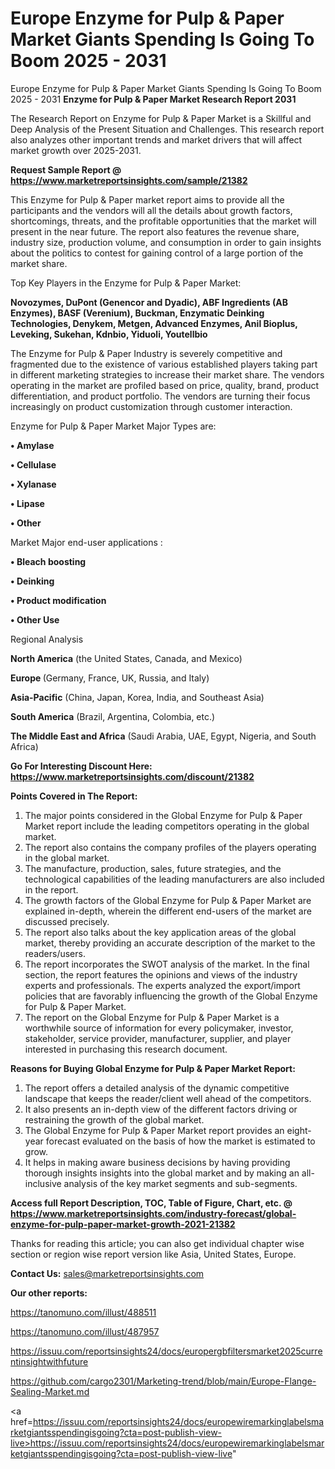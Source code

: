 # Europe Enzyme for Pulp & Paper Market Giants Spending Is Going To Boom 2025 - 2031
Europe Enzyme for Pulp & Paper Market Giants Spending Is Going To Boom 2025 - 2031
<strong>Enzyme for Pulp & Paper Market Research Report 2031</strong>

The Research Report on Enzyme for Pulp & Paper Market is a Skillful and Deep Analysis of the Present Situation and Challenges. This research report also analyzes other important trends and market drivers that will affect market growth over 2025-2031.

<strong>Request Sample Report @ <a href=https://www.marketreportsinsights.com/sample/21382>https://www.marketreportsinsights.com/sample/21382</a></strong>

This Enzyme for Pulp & Paper market report aims to provide all the participants and the vendors will all the details about growth factors, shortcomings, threats, and the profitable opportunities that the market will present in the near future. The report also features the revenue share, industry size, production volume, and consumption in order to gain insights about the politics to contest for gaining control of a large portion of the market share.

Top Key Players in the Enzyme for Pulp & Paper Market:

<strong>Novozymes, DuPont (Genencor and Dyadic), ABF Ingredients (AB Enzymes), BASF (Verenium), Buckman, Enzymatic Deinking Technologies, Denykem, Metgen, Advanced Enzymes, Anil Bioplus, Leveking, Sukehan, Kdnbio, Yiduoli, Youtellbio</strong>

The Enzyme for Pulp & Paper Industry is severely competitive and fragmented due to the existence of various established players taking part in different marketing strategies to increase their market share. The vendors operating in the market are profiled based on price, quality, brand, product differentiation, and product portfolio. The vendors are turning their focus increasingly on product customization through customer interaction.

Enzyme for Pulp & Paper Market Major Types are:

<strong>• Amylase

• Cellulase

• Xylanase

• Lipase

• Other</strong>

Market Major end-user applications :

<strong>• Bleach boosting

• Deinking

• Product modification

• Other Use</strong>

Regional Analysis

</u><strong><b>North America</b></strong> (the United States, Canada, and Mexico)

<strong><b>Europe </b></strong>(Germany, France, UK, Russia, and Italy)

<strong><b>Asia-Pacific</b></strong> (China, Japan, Korea, India, and Southeast Asia)

<strong><b>South America</b></strong> (Brazil, Argentina, Colombia, etc.)

<strong><b>The Middle East and Africa</b></strong> (Saudi Arabia, UAE, Egypt, Nigeria, and South Africa)

<strong>Go For Interesting Discount Here: <a href=https://www.marketreportsinsights.com/discount/21382>https://www.marketreportsinsights.com/discount/21382</a></strong>

<strong>Points Covered in The Report:</strong>
<ol>
  <li>The major points considered in the Global Enzyme for Pulp & Paper Market report include the leading competitors operating in the global market.</li>
  <li>The report also contains the company profiles of the players operating in the global market.</li>
  <li>The manufacture, production, sales, future strategies, and the technological capabilities of the leading manufacturers are also included in the report.</li>
  <li>The growth factors of the Global Enzyme for Pulp & Paper Market are explained in-depth, wherein the different end-users of the market are discussed precisely.</li>
  <li>The report also talks about the key application areas of the global market, thereby providing an accurate description of the market to the readers/users.</li>
  <li>The report incorporates the SWOT analysis of the market. In the final section, the report features the opinions and views of the industry experts and professionals. The experts analyzed the export/import policies that are favorably influencing the growth of the Global Enzyme for Pulp & Paper Market.</li>
  <li>The report on the Global Enzyme for Pulp & Paper Market is a worthwhile source of information for every policymaker, investor, stakeholder, service provider, manufacturer, supplier, and player interested in purchasing this research document.</li>
</ol>
<strong>Reasons for Buying Global Enzyme for Pulp & Paper Market Report:</strong>

<ol>
  <li>The report offers a detailed analysis of the dynamic competitive landscape that keeps the reader/client well ahead of the competitors.</li>
  <li>It also presents an in-depth view of the different factors driving or restraining the growth of the global market.</li>
  <li>The Global Enzyme for Pulp & Paper Market report provides an eight-year forecast evaluated on the basis of how the market is estimated to grow.</li>
  <li>It helps in making aware business decisions by having providing thorough insights insights into the global market and by making an all-inclusive analysis of the key market segments and sub-segments.</li>
</ol>
<strong>Access full Report Description, TOC, Table of Figure, Chart, etc. @ <a href=https://www.marketreportsinsights.com/industry-forecast/global-enzyme-for-pulp-paper-market-growth-2021-21382>https://www.marketreportsinsights.com/industry-forecast/global-enzyme-for-pulp-paper-market-growth-2021-21382</a></strong>


Thanks for reading this article; you can also get individual chapter wise section or region wise report version like Asia, United States, Europe.

<strong>Contact Us:</strong>
sales@marketreportsinsights.com

<strong>Our other reports:</strong>

<a href=https://tanomuno.com/illust/488511>https://tanomuno.com/illust/488511</a>

<a href=https://tanomuno.com/illust/487957>https://tanomuno.com/illust/487957</a>

<a href=https://issuu.com/reportsinsights24/docs/europergbfiltersmarket2025currentinsightwithfuture>https://issuu.com/reportsinsights24/docs/europergbfiltersmarket2025currentinsightwithfuture</a>

<a href=https://github.com/cargo2301/Marketing-trend/blob/main/Europe-Flange-Sealing-Market.md>https://github.com/cargo2301/Marketing-trend/blob/main/Europe-Flange-Sealing-Market.md</a>

<a href=https://issuu.com/reportsinsights24/docs/europewiremarkinglabelsmarketgiantsspendingisgoing?cta=post-publish-view-live>https://issuu.com/reportsinsights24/docs/europewiremarkinglabelsmarketgiantsspendingisgoing?cta=post-publish-view-live</a>"

